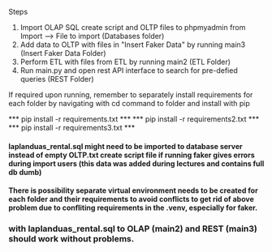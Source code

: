 Steps
1. Import OLAP SQL create script and OLTP files to phpmyadmin from Import --> File to import (Databases folder)
2. Add data to OLTP with files in "Insert Faker Data" by running main3 (Insert Faker Data Folder)
3. Perform ETL with files from ETL by running main2 (ETL Folder)
4. Run main.py and open rest API interface to search for pre-defied queries (REST Folder)


If required upon running, remember to separately install requirements for each folder
by navigating with cd command to folder and install with pip

*** pip install -r requirements.txt ***
*** pip install -r requirements2.txt ***
*** pip install -r requirements3.txt ***

#### laplanduas_rental.sql might need to be imported to database server instead  of empty OLTP.txt create script file if running faker gives errors during import users (this data was added during lectures and contains full db dumb) 

#### There is possibility separate virtual environment needs to be created for each folder and their requirements to avoid conflicts to get rid of above problem due to confliting requirements in the .venv, especially for faker.
### with laplanduas_rental.sql to OLAP (main2) and REST (main3) should work without problems. 
